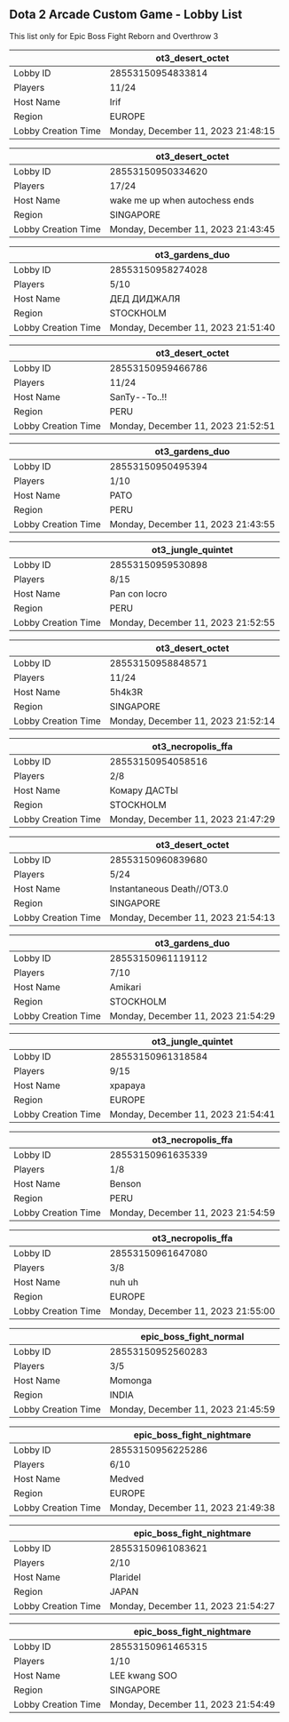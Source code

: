 ## Dota 2 Arcade Custom Game - Lobby List

This list only for Epic Boss Fight Reborn and Overthrow 3

|  | ot3_desert_octet |
| ------ | ------ |
| Lobby ID | 28553150954833814 |
| Players | 11/24 |
| Host Name | Irif |
| Region | EUROPE |
| Lobby Creation Time | Monday, December 11, 2023 21:48:15 |


|  | ot3_desert_octet |
| ------ | ------ |
| Lobby ID | 28553150950334620 |
| Players | 17/24 |
| Host Name | wake me up when autochess ends |
| Region | SINGAPORE |
| Lobby Creation Time | Monday, December 11, 2023 21:43:45 |


|  | ot3_gardens_duo |
| ------ | ------ |
| Lobby ID | 28553150958274028 |
| Players | 5/10 |
| Host Name | ДЕД ДИДЖАЛЯ |
| Region | STOCKHOLM |
| Lobby Creation Time | Monday, December 11, 2023 21:51:40 |


|  | ot3_desert_octet |
| ------ | ------ |
| Lobby ID | 28553150959466786 |
| Players | 11/24 |
| Host Name | SanTy--To..!! |
| Region | PERU |
| Lobby Creation Time | Monday, December 11, 2023 21:52:51 |


|  | ot3_gardens_duo |
| ------ | ------ |
| Lobby ID | 28553150950495394 |
| Players | 1/10 |
| Host Name | PATO |
| Region | PERU |
| Lobby Creation Time | Monday, December 11, 2023 21:43:55 |


|  | ot3_jungle_quintet |
| ------ | ------ |
| Lobby ID | 28553150959530898 |
| Players | 8/15 |
| Host Name | Pan con locro |
| Region | PERU |
| Lobby Creation Time | Monday, December 11, 2023 21:52:55 |


|  | ot3_desert_octet |
| ------ | ------ |
| Lobby ID | 28553150958848571 |
| Players | 11/24 |
| Host Name | 5h4k3R |
| Region | SINGAPORE |
| Lobby Creation Time | Monday, December 11, 2023 21:52:14 |


|  | ot3_necropolis_ffa |
| ------ | ------ |
| Lobby ID | 28553150954058516 |
| Players | 2/8 |
| Host Name | Комару ДАСТЫ |
| Region | STOCKHOLM |
| Lobby Creation Time | Monday, December 11, 2023 21:47:29 |


|  | ot3_desert_octet |
| ------ | ------ |
| Lobby ID | 28553150960839680 |
| Players | 5/24 |
| Host Name | Instantaneous Death//OT3.0 |
| Region | SINGAPORE |
| Lobby Creation Time | Monday, December 11, 2023 21:54:13 |


|  | ot3_gardens_duo |
| ------ | ------ |
| Lobby ID | 28553150961119112 |
| Players | 7/10 |
| Host Name | Amikari |
| Region | STOCKHOLM |
| Lobby Creation Time | Monday, December 11, 2023 21:54:29 |


|  | ot3_jungle_quintet |
| ------ | ------ |
| Lobby ID | 28553150961318584 |
| Players | 9/15 |
| Host Name | xpapaya |
| Region | EUROPE |
| Lobby Creation Time | Monday, December 11, 2023 21:54:41 |


|  | ot3_necropolis_ffa |
| ------ | ------ |
| Lobby ID | 28553150961635339 |
| Players | 1/8 |
| Host Name | Benson |
| Region | PERU |
| Lobby Creation Time | Monday, December 11, 2023 21:54:59 |


|  | ot3_necropolis_ffa |
| ------ | ------ |
| Lobby ID | 28553150961647080 |
| Players | 3/8 |
| Host Name | nuh uh |
| Region | EUROPE |
| Lobby Creation Time | Monday, December 11, 2023 21:55:00 |


|  | epic_boss_fight_normal |
| ------ | ------ |
| Lobby ID | 28553150952560283 |
| Players | 3/5 |
| Host Name | Momonga |
| Region | INDIA |
| Lobby Creation Time | Monday, December 11, 2023 21:45:59 |


|  | epic_boss_fight_nightmare |
| ------ | ------ |
| Lobby ID | 28553150956225286 |
| Players | 6/10 |
| Host Name | Medved |
| Region | EUROPE |
| Lobby Creation Time | Monday, December 11, 2023 21:49:38 |


|  | epic_boss_fight_nightmare |
| ------ | ------ |
| Lobby ID | 28553150961083621 |
| Players | 2/10 |
| Host Name | Plaridel |
| Region | JAPAN |
| Lobby Creation Time | Monday, December 11, 2023 21:54:27 |


|  | epic_boss_fight_nightmare |
| ------ | ------ |
| Lobby ID | 28553150961465315 |
| Players | 1/10 |
| Host Name | LEE kwang SOO |
| Region | SINGAPORE |
| Lobby Creation Time | Monday, December 11, 2023 21:54:49 |


